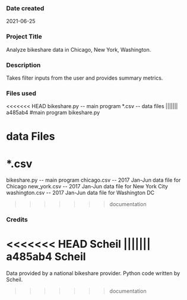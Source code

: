 ### Date created
2021-06-25

### Project Title
Analyze bikeshare data in Chicago, New York, Washington.

### Description
Takes filter inputs from the user and provides summary metrics.

### Files used
<<<<<<< HEAD
bikeshare.py -- main program
*.csv -- data files 
||||||| a485ab4
#main program
bikeshare.py
# data Files
*.csv
=======
bikeshare.py -- main program
chicago.csv -- 2017 Jan-Jun data file for Chicago
new_york.csv -- 2017 Jan-Jun data file for New York City
washington.csv -- 2017 Jan-Jun data file for Washington DC
>>>>>>> documentation

### Credits
<<<<<<< HEAD
Scheil
||||||| a485ab4
Scheil 
=======
Data provided by a national bikeshare provider.
Python code written by Scheil.
>>>>>>> documentation
